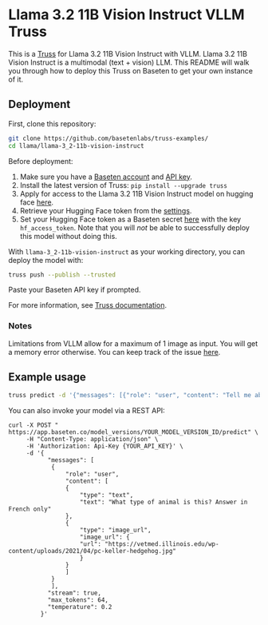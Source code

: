 # Llama 3.2 11B Vision Instruct VLLM Truss

This is a [Truss](https://truss.baseten.co/) for Llama 3.2 11B Vision Instruct with VLLM. Llama 3.2 11B Vision Instruct is a multimodal (text + vision) LLM. This README will walk you through how to deploy this Truss on Baseten to get your own instance of it.


## Deployment

First, clone this repository:

```sh
git clone https://github.com/basetenlabs/truss-examples/
cd llama/llama-3_2-11b-vision-instruct
```

Before deployment:

1. Make sure you have a [Baseten account](https://app.baseten.co/signup) and [API key](https://app.baseten.co/settings/account/api_keys).
2. Install the latest version of Truss: `pip install --upgrade truss`
3. Apply for access to the Llama 3.2 11B Vision Instruct model on hugging face [here](https://huggingface.co/meta-llama/Llama-3.2-11B-Vision-Instruct).
4. Retrieve your Hugging Face token from the [settings](https://huggingface.co/settings/tokens).
5. Set your Hugging Face token as a Baseten secret [here](https://app.baseten.co/settings/secrets) with the key `hf_access_token`. Note that you will *not* be able to successfully deploy this model without doing this.

With `llama-3_2-11b-vision-instruct` as your working directory, you can deploy the model with:

```sh
truss push --publish --trusted
```

Paste your Baseten API key if prompted.

For more information, see [Truss documentation](https://truss.baseten.co).

### Notes

Limitations from VLLM allow for a maximum of 1 image as input. You will get a memory error otherwise. You can keep track of the issue [here](https://github.com/vllm-project/vllm/issues/8826).

## Example usage

```sh
truss predict -d '{"messages": [{"role": "user", "content": "Tell me about yourself"}]}'
```

You can also invoke your model via a REST API:

```
curl -X POST " https://app.baseten.co/model_versions/YOUR_MODEL_VERSION_ID/predict" \
     -H "Content-Type: application/json" \
     -H 'Authorization: Api-Key {YOUR_API_KEY}' \
     -d '{
           "messages": [
            {
                "role": "user",
                "content": [
                {
                    "type": "text",
                    "text": "What type of animal is this? Answer in French only"
                },
                {
                    "type": "image_url",
                    "image_url": {
                    "url": "https://vetmed.illinois.edu/wp-content/uploads/2021/04/pc-keller-hedgehog.jpg"
                    }
                }
                ]
            }
            ],
           "stream": true,
           "max_tokens": 64,
           "temperature": 0.2
         }'
```
